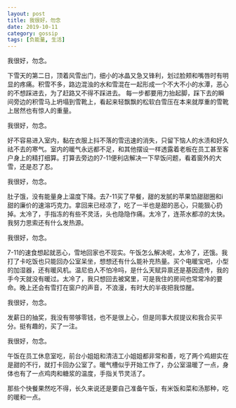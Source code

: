 ```yaml
---
layout: post
title: 我很好，勿念
date: 2019-10-11
category: gossip
tags: [负能量, 生活]
---
```




我很好，勿念。



下雪天的第二日，顶着风雪出门，细小的冰晶又急又锋利，划过脸颊和嘴唇时有明显的疼痛。积雪不多，路边混浊的水和雪混在一起形成一个不大不小的水潭，恶心的不想踩进去，为了赶路又不得不踩进去。 每一步都要用力抬起脚，踩下去的瞬间旁边的积雪马上坍塌到雪靴上，看起来轻飘飘的松软白雪压在本来就厚重的雪靴上居然也有惊人的重量。



我很好，勿念。

好不容易进入室内，黏在衣服上抖不落的雪迅速的消失，只留下恼人的水渍和好久祛不去的寒气。室内的暖气永远都不足，和其他摆设一样透露着老板在员工甚至客户身上的精打细算。打算去旁边的7-11便利店解决一下早饭问题，看着窗外的大雪，还是忍了忍。



我很好，勿念。

肚子饿，没有能量身上温度下降。去7-11买了早餐，甜的发腻的苹果馅甜甜圈和i甜的廉价的速溶巧克力。拿回来已经凉了，吃了一半也是甜的恶心，只能狠心扔掉。太冷了，手指冻的有些不灵活，头也隐隐作痛。太冷了，连茶水都凉的太快。我努力思索还有什么发热源。



我很好，勿念。

7-11的速食想起就恶心，雪地回家也不现实。午饭怎么解决呢，太冷了，还饿。我打了卡吃饭也只能回办公室呆坐，想想还有什么能补充热量。买个电暖宝吧，小型的加湿器，还有暖风机。温尼伯人不怕冷吗，是什么天赋异禀还是基因遗传，我的手今天就没有暖过。太冷了，我只想回去被窝里，可是我住的房间也常常冷的要命。晚上还会有雪打在窗户的声音，不浪漫，有时大的半夜把我惊醒。



我很好，勿念。

发薪日的抽奖，我没有带够零钱，也不是很上心，但是同事大叔提议和我合买平分。挺有趣的，买了一注。



我很好，勿念。

午饭在员工休息室吃，前台小姐姐和清洁工小姐姐都非常和善，吃了两个鸡翅实在是甜的不行，就打卡回办公室了。暖气槽似乎开始工作了，办公室温暖了一点，身体也有了一点鸡肉和糖浆的温度，手指关节灵活了。

那些个快餐果然吃不得，长久来说还是要自己准备午饭，有米饭和菜和汤那种，吃的暖和一点。



